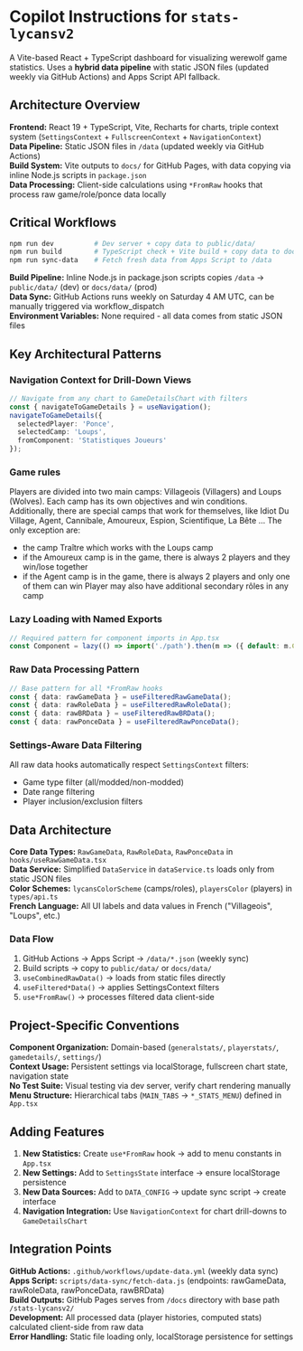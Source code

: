 

# Copilot Instructions for `stats-lycansv2`

A Vite-based React + TypeScript dashboard for visualizing werewolf game statistics. Uses a **hybrid data pipeline** with static JSON files (updated weekly via GitHub Actions) and Apps Script API fallback.

## Architecture Overview

**Frontend:** React 19 + TypeScript, Vite, Recharts for charts, triple context system (`SettingsContext` + `FullscreenContext` + `NavigationContext`)  
**Data Pipeline:** Static JSON files in `/data` (updated weekly via GitHub Actions)  
**Build System:** Vite outputs to `docs/` for GitHub Pages, with data copying via inline Node.js scripts in `package.json`  
**Data Processing:** Client-side calculations using `*FromRaw` hooks that process raw game/role/ponce data locally

## Critical Workflows

```bash
npm run dev          # Dev server + copy data to public/data/
npm run build        # TypeScript check + Vite build + copy data to docs/data/
npm run sync-data    # Fetch fresh data from Apps Script to /data
```

**Build Pipeline:** Inline Node.js in package.json scripts copies `/data` → `public/data/` (dev) or `docs/data/` (prod)  
**Data Sync:** GitHub Actions runs weekly on Saturday 4 AM UTC, can be manually triggered via workflow_dispatch  
**Environment Variables:** None required - all data comes from static JSON files

## Key Architectural Patterns

### Navigation Context for Drill-Down Views
```typescript
// Navigate from any chart to GameDetailsChart with filters
const { navigateToGameDetails } = useNavigation();
navigateToGameDetails({ 
  selectedPlayer: 'Ponce', 
  selectedCamp: 'Loups',
  fromComponent: 'Statistiques Joueurs' 
});
```

### Game rules
Players are divided into two main camps: Villageois (Villagers) and Loups (Wolves). Each camp has its own objectives and win conditions. Additionally, there are special camps that work for themselves, like Idiot Du Village, Agent, Cannibale, Amoureux, Espion, Scientifique, La Bête ... 
The only exception are:
- the camp Traître which works with the Loups camp
- if the Amoureux camp is in the game, there is always 2 players and they win/lose together
- if the Agent camp is in the game, there is always 2 players and only one of them can win
Player may also have additional secondary rôles in any camp 

### Lazy Loading with Named Exports
```typescript
// Required pattern for component imports in App.tsx
const Component = lazy(() => import('./path').then(m => ({ default: m.ComponentName })));
```

### Raw Data Processing Pattern
```typescript
// Base pattern for all *FromRaw hooks
const { data: rawGameData } = useFilteredRawGameData();
const { data: rawRoleData } = useFilteredRawRoleData();
const { data: rawBRData } = useFilteredRawBRData();
const { data: rawPonceData } = useFilteredRawPonceData();
```

### Settings-Aware Data Filtering
All raw data hooks automatically respect `SettingsContext` filters:
- Game type filter (all/modded/non-modded)
- Date range filtering  
- Player inclusion/exclusion filters

## Data Architecture

**Core Data Types:** `RawGameData`, `RawRoleData`, `RawPonceData` in `hooks/useRawGameData.tsx`  
**Data Service:** Simplified `DataService` in `dataService.ts` loads only from static JSON files  
**Color Schemes:** `lycansColorScheme` (camps/roles), `playersColor` (players) in `types/api.ts`  
**French Language:** All UI labels and data values in French ("Villageois", "Loups", etc.)

### Data Flow
1. GitHub Actions → Apps Script → `/data/*.json` (weekly sync)
2. Build scripts → copy to `public/data/` or `docs/data/`  
3. `useCombinedRawData()` → loads from static files directly
4. `useFiltered*Data()` → applies SettingsContext filters
5. `use*FromRaw()` → processes filtered data client-side

## Project-Specific Conventions

**Component Organization:** Domain-based (`generalstats/`, `playerstats/`, `gamedetails/`, `settings/`)  
**Context Usage:** Persistent settings via localStorage, fullscreen chart state, navigation state  
**No Test Suite:** Visual testing via dev server, verify chart rendering manually  
**Menu Structure:** Hierarchical tabs (`MAIN_TABS` → `*_STATS_MENU`) defined in `App.tsx`

## Adding Features

1. **New Statistics:** Create `use*FromRaw` hook → add to menu constants in `App.tsx`
2. **New Settings:** Add to `SettingsState` interface → ensure localStorage persistence  
3. **New Data Sources:** Add to `DATA_CONFIG` → update sync script → create interface
4. **Navigation Integration:** Use `NavigationContext` for chart drill-downs to `GameDetailsChart`

## Integration Points

**GitHub Actions:** `.github/workflows/update-data.yml` (weekly data sync)  
**Apps Script:** `scripts/data-sync/fetch-data.js` (endpoints: rawGameData, rawRoleData, rawPonceData, rawBRData)  
**Build Outputs:** GitHub Pages serves from `/docs` directory with base path `/stats-lycansv2/`  
**Development:** All processed data (player histories, computed stats) calculated client-side from raw data  
**Error Handling:** Static file loading only, localStorage persistence for settings

